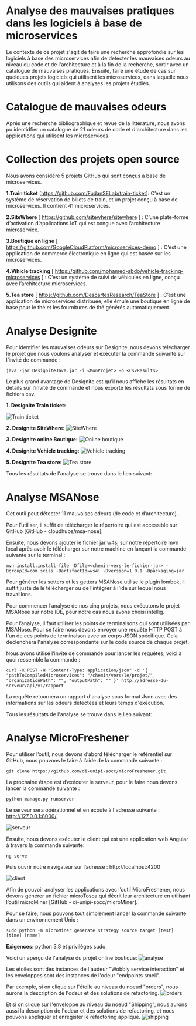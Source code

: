 # Analyse des mauvaises pratiques dans les logiciels à base de microservices

Le contexte de ce projet s'agit de faire une recherche approfondie sur les logiciels à base des microservices afin de detecter les mauvaises odeurs au niveau du code et de l'architecture et à la fin de la recherche, sortir avec un catalogue de mauvaises pratiques. Ensuite, faire une étude de cas sur quelques projets logiciels qui utilisent les microservices, dans laquelle nous utilisons des outils qui aident à analyses les projets étudiés.

# Catalogue de mauvaises odeurs
Aprés une recherche bibliographique et revue de la littérature, nous avons pu identidfier un catalogue de 21 odeurs de code et d'architecture dans les applications qui utilisent les microservices

# Collection des projets open source

Nous avons considéré 5 projets GitHub qui sont conçus à base de microservices.

**1.Train ticket** [https://github.com/FudanSELab/train-ticket]: C’est un système de réservation de billets de train, et un projet conçu à base de microservices. Il contient 41 microservices. 

**2.SiteWhere** [ https://github.com/sitewhere/sitewhere ] : C’une plate-forme d’activation d’applications IoT qui est conçue avec l’architecture microservice. 

**3.Boutique en ligne** [ https://github.com/GoogleCloudPlatform/microservices-demo ] : C’est une application de commerce électronique en ligne qui est basée sur les microservices.  

**4.Vihicle tracking** [ https://github.com/mohamed-abdo/vehicle-tracking-microservices ]  : C’est un système de suivi de véhicules en ligne, conçu avec l’architecture microservices.  

**5.Tea store** [ https://github.com/DescartesResearch/TeaStore ] : C’est une application de microservices distribuée, elle émule une boutique en ligne de base pour le thé et les fournitures de thé générés automatiquement. 


# Analyse Designite

Pour identifier les mauvaises odeurs sur Designite, nous devons télécharger le projet que nous voulons analyser et exécuter la commande suivante sur l’invité de commande : 

  `java -jar DesigniteJava.jar -i <MonProjet> -o <CsvResults>` 
  
Le plus grand avantage de Designite est qu’il nous affiche les résultats en détails sur l’invité de commande et nous exporte les résultats sous forme de fichiers csv.

**1. Designite Train ticket:**

![Train ticket](https://github.com/KenzaMohdeb/Microservice-smells/blob/Images/train-ticket%20designite.png)

**2. Designite SiteWhere:**
![SiteWhere](https://github.com/KenzaMohdeb/Microservice-smells/blob/Images/DesigniteSiteWhere.png)

**3. Designite online Boutique:**
![Online boutique](https://github.com/KenzaMohdeb/Microservice-smells/blob/Images/DesigniteBoutique.png)

**4. Designite Vehicle tracking:**
![Vehicle tracking](https://github.com/KenzaMohdeb/Microservice-smells/blob/Images/DesigniteVehicle.png)

**5. Designite Tea store:**
![Tea store](https://github.com/KenzaMohdeb/Microservice-smells/blob/Images/DesigniteTeaStore.png)

Tous les résultats de l'analyse se trouve dans le lien suivant: 



# Analyse MSANose

Cet outil peut détecter 11 mauvaises odeurs (de code et d’architecture).  

Pour l’utiliser, il suffit de télécharger le répertoire qui est accessible sur GitHub [GitHub - cloudhubs/msa-nose]. 

Ensuite, nous devons ajouter le fichier jar w4sj sur notre répertoire mvn local après avoir le télécharger sur notre machine en lançant la commande suivante sur le terminal : 

`mvn install:install-file -Dfile=<chemin-vers-le-fichier-jar> -DgroupId=com.sciss -DartifactId=ws4j -Dversion=1.0.1 -Dpackaging=jar`

Pour générer les setters et les getters MSANose utilise le plugin lombok, il suffit juste de le télécharger ou de l’intégrer à l'ide sur lequel nous travaillons.  

Pour commencer l’analyse de nos cinq projets, nous exécutons le projet MSANose sur notre IDE, pour notre cas nous avons choisi intellig.  

Pour l’analyse, il faut utiliser les points de terminaisons qui sont utilisées par MSANose. Pour se faire nous devons envoyer une requête HTTP POST à l'un de ces points de terminaison avec un corps JSON spécifique. Cela déclenchera l'analyse correspondante sur le code source de chaque projet. 

Nous avons utilisé l’invité de commande pour lancer les requêtes, voici à quoi ressemble la commande :  

`curl -X POST -H "Content-Type: application/json" -d '{ "pathToCompiledMicroservices": "/chemin/vers/le/projet/", "organizationPath": "", "outputPath": "" }' http://adresse-du-serveur/api/v1/rapport`

La requête retournera un rapport d'analyse sous format Json avec des informations sur les odeurs détectées et leurs temps d'exécution. 

Tous les résultats de l'analyse se trouve dans le lien suivant: 




# Analyse MicroFreshener

Pour utiliser l’outil, nous devons d’abord télécharger le référentiel sur GitHub, nous pouvons le faire à l’aide de la commande suivante : 

`git clone https://github.com/di-unipi-socc/microFreshener.git`  

La prochaine étape est d’exécuter le serveur, pour le faire nous devons lancer la commande suivante :  

`python manage.py runserver`

Le serveur sera opérationnel et en écoute à l'adresse suivante : http://127.0.0.1:8000/ 

![serveur](https://github.com/KenzaMohdeb/Microservice-smells/blob/Images/Capture%20d'%C3%A9cran%202023-11-25%20135554.png)

Ensuite, nous devons exécuter le client qui est une application web Angular à travers la commande suivante:

`ng serve`

Puis ouvrir notre navigateur sur l’adresse : http://localhost:4200 

![client](https://github.com/KenzaMohdeb/Microservice-smells/blob/Images/Capture%20d'%C3%A9cran%202023-11-25%20174850.png)

Afin de pouvoir analyser les applications avec l’outil MicroFreshener, nous devons générer un fichier microTosca qui décrit leur architecture en utilisant l’outil microMiner [GitHub - di-unipi-socc/microMiner]. 

Pour se faire, nous pouvons tout simplement lancer la commande suivante dans un environnement Unix : 

`sudo python -m microMiner generate strategy source target [test] [time] [name]`

**Exigences:** python 3.8 et privilèges sudo.

Voici un aperçu de l'analyse du projet online boutique: 
![analyse](https://github.com/KenzaMohdeb/Microservice-smells/blob/Images/Online%20boutique.png)

Les étoiles sont des instances de l'audeur "Wobbly service interaction" et les enveloppes sont des instances de l'odeur "endpoints smell". 

Par exemple, si on clique sur l'étoile au niveau du noeud "orders", nous aurons la description de l'odeur et des solutions de refactoring. 
![orders](https://github.com/KenzaMohdeb/Microservice-smells/blob/Images/Capture%20d'%C3%A9cran%202023-11-25%20142513.png)

Et si on clique sur l'enveloppe au niveau du noeud "Shipping", nous aurons aussi la description de l'odeur et des solutions de refactoring, et nous pouvons appliquer et enregister le refactoring appliqué.
![shipping](https://github.com/KenzaMohdeb/Microservice-smells/blob/Images/Capture%20d'%C3%A9cran%202023-11-25%20142609.png)





